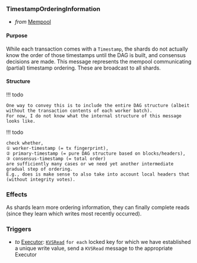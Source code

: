 ### TimestampOrderingInformation

* _from_ [Mempool](#Mempool)

#### Purpose

While each transaction comes with a `Timestamp`, the shards do not actually know the order of those timestamps until the DAG is built, and consensus decisions are made. This message represents the mempool communicating (partial) timestamp ordering. These are broadcast to all shards.

#### Structure

!!! todo

    One way to convey this is to include the entire DAG structure (albeit without the transaction contents of each worker batch).
    For now, I do not know what the internal structure of this message looks like.

!!! todo

    check whether,
    ① worker-timestamp (= tx fingerprint),
    ② primary-timestamp (= pure DAG structure based on blocks/headers),
    ③ consensus-timestamp (= total order)
    are sufficiently many cases or we need yet another intermediate gradual step of ordering.
    E.g., does is make sense to also take into account local headers that (without integrity votes).

### Effects

As shards learn more ordering information, they can finally complete reads (since they learn which writes most recently occurred).

### Triggers

- _to_ [Executor](../executor.md): [`KVSRead`](../executor/KVS-read.md)
  `for each` locked key for which we have established a unique write value,
  send a `KVSRead` message to the appropriate Executor
